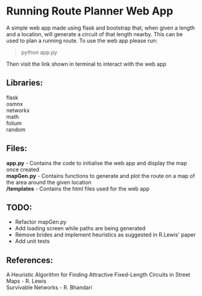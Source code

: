# Running Route Planner Web App
A simple web app made using flask and bootstrap that, when given a length and a location, will generate a circuit of that length nearby. This can be used to plan a running route. To use the web app please run:
> python app.py  

Then visit the link shown in terminal to interact with the web app

## Libraries:
flask  
osmnx  
networkx  
math  
folium  
random  

## Files:
**app.py** - Contains the code to initialise the web app and display the map once created  
**mapGen.py** - Contains functions to generate and plot the route on a map of the area around the given location  
**/templates** - Contains the html files used for the web app

## TODO:
* Refactor mapGen.py
* Add loading screen while paths are being generated
* Remove brides and implement heuristics as suggested in R.Lewis' paper
* Add unit tests

## References:
A Heuristic Algorithm for Finding Attractive Fixed-Length Circuits in Street Maps - R. Lewis  
Survivable Networks - R. Bhandari
